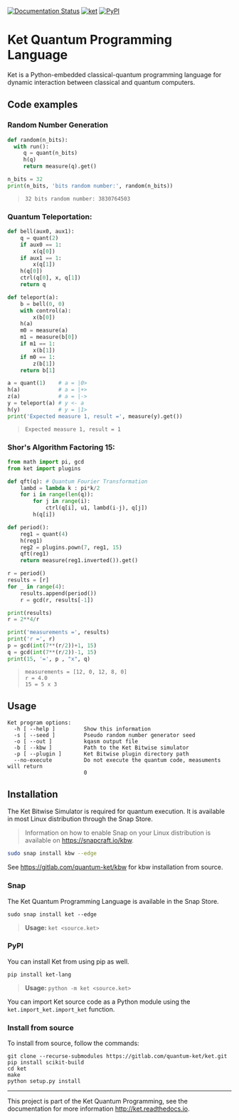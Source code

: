 [![Documentation Status](https://readthedocs.org/projects/ket/badge/?version=latest)](https://ket.readthedocs.io/en/latest/?badge=latest)
[![ket](https://snapcraft.io//ket/badge.svg)](https://snapcraft.io/ket)
[![PyPI](https://img.shields.io/pypi/v/ket-lang.svg)](https://pypi.org/project/ket-lang/)


# Ket Quantum Programming Language

Ket is a Python-embedded classical-quantum programming language for dynamic interaction between classical and quantum computers.

## Code examples

### Random Number Generation

```python
def random(n_bits):
  with run():
     q = quant(n_bits)
     h(q)
     return measure(q).get()

n_bits = 32
print(n_bits, 'bits random number:', random(n_bits))
```

> ```
> 32 bits random number: 3830764503
> ```

### Quantum Teleportation:

```python
def bell(aux0, aux1):
    q = quant(2)
    if aux0 == 1:
        x(q[0])
    if aux1 == 1:
        x(q[1])
    h(q[0])
    ctrl(q[0], x, q[1])
    return q

def teleport(a):
    b = bell(0, 0)
    with control(a):
        x(b[0])
    h(a)
    m0 = measure(a)
    m1 = measure(b[0])
    if m1 == 1:
        x(b[1])
    if m0 == 1:
        z(b[1])
    return b[1]

a = quant(1)    # a = |0>
h(a)            # a = |+> 
z(a)            # a = |->
y = teleport(a) # y <- a
h(y)            # y = |1>
print('Expected measure 1, result =', measure(y).get())
```

> ```
> Expected measure 1, result = 1
> ```

### Shor's Algorithm Factoring 15:

```python
from math import pi, gcd
from ket import plugins

def qft(q): # Quantum Fourier Transformation
    lambd = lambda k : pi*k/2
    for i in range(len(q)):
        for j in range(i):
            ctrl(q[i], u1, lambd(i-j), q[j])
        h(q[i])

def period():
    reg1 = quant(4)
    h(reg1)
    reg2 = plugins.pown(7, reg1, 15)
    qft(reg1)
    return measure(reg1.inverted()).get()

r = period()
results = [r]
for _ in range(4):
    results.append(period())
    r = gcd(r, results[-1])

print(results)
r = 2**4/r

print('measurements =', results)
print('r =', r)
p = gcd(int(7**(r/2))+1, 15)
q = gcd(int(7**(r/2))-1, 15)
print(15, '=', p , "x", q)
```

> ```
> measurements = [12, 0, 12, 8, 0]
> r = 4.0
> 15 = 5 x 3
> ```

## Usage 

```shell
Ket program options:
  -h [ --help ]         Show this information
  -s [ --seed ]         Pseudo random number generator seed
  -o [ --out ]          kqasm output file
  -b [ --kbw ]          Path to the Ket Bitwise simulator
  -p [ --plugin ]       Ket Bitwise plugin directory path
  --no-execute          Do not execute the quantum code, measuments will return
                        0
```

## Installation

The Ket Bitwise Simulator is required for quantum execution. It is available
in most Linux distribution through the Snap Store.

> Information on how to enable Snap on your Linux distribution is available on
https://snapcraft.io/kbw.

```bash
sudo snap install kbw --edge
```

See https://gitlab.com/quantum-ket/kbw for kbw installation from source.

### Snap

The Ket Quantum Programming Language is available in the Snap Store.

```shell
sudo snap install ket --edge
```

> **Usage:** `ket <source.ket>`

### PyPI

You can install Ket from using pip as well.

```shell
pip install ket-lang
```
> **Usage:** `python -m ket <source.ket>`

You can import Ket source code as a Python module using the `ket.import_ket.import_ket` function.

### Install from source 

To install from source, follow the commands:

```shell
git clone --recurse-submodules https://gitlab.com/quantum-ket/ket.git
pip install scikit-build
cd ket
make
python setup.py install
```

-----------

This project is part of the Ket Quantum Programming, see the documentation for
more information http://ket.readthedocs.io.